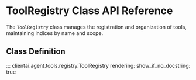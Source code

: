 # ToolRegistry Class API Reference

The `ToolRegistry` class manages the registration and organization of tools, maintaining indices by name and scope.

## Class Definition

::: clientai.agent.tools.registry.ToolRegistry
    rendering:
      show_if_no_docstring: true
